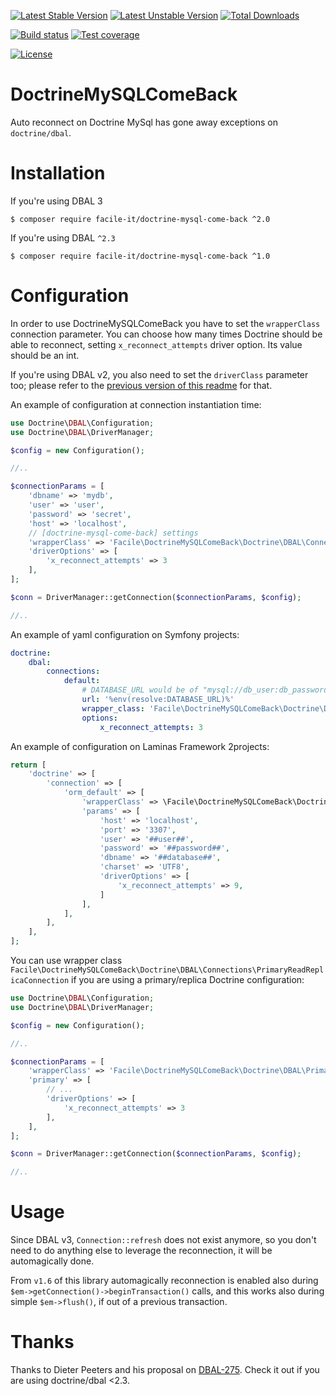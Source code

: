 [![Latest Stable Version](https://poser.pugx.org/facile-it/doctrine-mysql-come-back/v/stable.svg)](https://packagist.org/packages/facile-it/doctrine-mysql-come-back) 
[![Latest Unstable Version](https://poser.pugx.org/facile-it/doctrine-mysql-come-back/v/unstable.svg)](https://packagist.org/packages/facile-it/doctrine-mysql-come-back) 
[![Total Downloads](https://poser.pugx.org/facile-it/doctrine-mysql-come-back/downloads.svg)](https://packagist.org/packages/facile-it/doctrine-mysql-come-back) 

[![Build status](https://github.com/facile-it/doctrine-mysql-come-back/workflows/Continuous%20Integration/badge.svg)]( https://github.com/facile-it/doctrine-mysql-come-back/actions?query=workflow%3A%22Continuous+Integration%22+branch%3Amaster)
[![Test coverage](https://codecov.io/gh/facile-it/doctrine-mysql-come-back/branch/master/graph/badge.svg?token=vFz9cWGQ3r)](https://codecov.io/gh/facile-it/doctrine-mysql-come-back)

[![License](https://poser.pugx.org/facile-it/doctrine-mysql-come-back/license.svg)](https://packagist.org/packages/facile-it/doctrine-mysql-come-back)
# DoctrineMySQLComeBack

Auto reconnect on Doctrine MySql has gone away exceptions on `doctrine/dbal`.

# Installation

If you're using DBAL 3
```console
$ composer require facile-it/doctrine-mysql-come-back ^2.0
```

If you're using DBAL `^2.3`
```console
$ composer require facile-it/doctrine-mysql-come-back ^1.0
```

# Configuration

In order to use DoctrineMySQLComeBack you have to set the `wrapperClass` connection parameter.
You can choose how many times Doctrine should be able to reconnect, setting `x_reconnect_attempts` driver option. Its value should be an int.

If you're using DBAL v2, you also need to set the `driverClass` parameter too; please refer to the [previous version of this readme](https://github.com/facile-it/doctrine-mysql-come-back/blob/1.10.1/README.md#configuration) for that.

An example of configuration at connection instantiation time:

```php
use Doctrine\DBAL\Configuration;
use Doctrine\DBAL\DriverManager;

$config = new Configuration();

//..

$connectionParams = [
    'dbname' => 'mydb',
    'user' => 'user',
    'password' => 'secret',
    'host' => 'localhost',
    // [doctrine-mysql-come-back] settings
    'wrapperClass' => 'Facile\DoctrineMySQLComeBack\Doctrine\DBAL\Connection',
    'driverOptions' => [
        'x_reconnect_attempts' => 3
    ],
];

$conn = DriverManager::getConnection($connectionParams, $config);

//..
```

An example of yaml configuration on Symfony projects:

```yaml
doctrine:
    dbal:
        connections:
            default:
                # DATABASE_URL would be of "mysql://db_user:db_password@127.0.0.1:3306/db_name" 
                url: '%env(resolve:DATABASE_URL)%'
                wrapper_class: 'Facile\DoctrineMySQLComeBack\Doctrine\DBAL\Connection'
                options:
                    x_reconnect_attempts: 3
``` 

An example of configuration on Laminas Framework 2projects:

```php
return [
    'doctrine' => [
        'connection' => [
            'orm_default' => [
                'wrapperClass' => \Facile\DoctrineMySQLComeBack\Doctrine\DBAL\Connection::class,
                'params' => [
                    'host' => 'localhost',
                    'port' => '3307',
                    'user' => '##user##',
                    'password' => '##password##',
                    'dbname' => '##database##',
                    'charset' => 'UTF8',
                    'driverOptions' => [
                        'x_reconnect_attempts' => 9,
                    ]
                ],
            ],
        ],
    ],
];
```

You can use wrapper class `Facile\DoctrineMySQLComeBack\Doctrine\DBAL\Connections\PrimaryReadReplicaConnection` if you are using a primary/replica Doctrine configuration:
```php
use Doctrine\DBAL\Configuration;
use Doctrine\DBAL\DriverManager;

$config = new Configuration();

//..

$connectionParams = [
    'wrapperClass' => 'Facile\DoctrineMySQLComeBack\Doctrine\DBAL\PrimaryReadReplicaConnection',
    'primary' => [
        // ...
        'driverOptions' => [
            'x_reconnect_attempts' => 3
        ],
    ],   
];

$conn = DriverManager::getConnection($connectionParams, $config);

//..
```

# Usage

Since DBAL v3, `Connection::refresh` does not exist anymore, so you don't need to do anything else to leverage the reconnection, it will be automagically done.

From `v1.6` of this library automagically reconnection is enabled also during `$em->getConnection()->beginTransaction()` calls,
and this works also during simple `$em->flush()`, if out of a previous transaction.

# Thanks
Thanks to Dieter Peeters and his proposal on [DBAL-275](https://github.com/doctrine/dbal/issues/1454).
Check it out if you are using doctrine/dbal <2.3.

